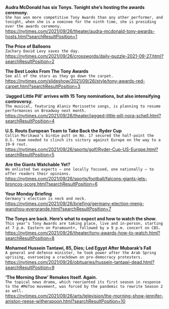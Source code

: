 **Audra McDonald has six Tonys. Tonight she’s hosting the awards ceremony.**\
`She has won more competitive Tony Awards than any other performer, and tonight, when she is a nominee for the ninth time, she is presiding over the awards ceremony.`\
https://nytimes.com/2021/09/26/theater/audra-mcdonald-tony-awards-hosts.html?searchResultPosition=1

**The Price of Balloons**\
`Zachary David Levy saves the day.`\
https://nytimes.com/2021/09/26/crosswords/daily-puzzle-2021-09-27.html?searchResultPosition=2

**The Best Looks From The Tony Awards**\
`See all of the stars as they go down the carpet.`\
https://nytimes.com/slideshow/2021/09/26/style/tony-awards-red-carpet.html?searchResultPosition=3

**‘Jagged Little Pill’ arrives with 15 Tony nominations, but also intensifying controversy.**\
`The musical, featuring Alanis Morissette songs, is planning to resume performances on Broadway next month.`\
https://nytimes.com/2021/09/26/theater/jagged-little-pill-nora-schell.html?searchResultPosition=4

**U.S. Routs European Team to Take Back the Ryder Cup**\
`Collin Morikawa’s birdie putt on No. 17 secured the half-point the U.S. team needed to clinch its victory against Europe on the way to a 19-9 rout.`\
https://nytimes.com/2021/09/26/sports/golf/Ryder-Cup-US-Europe.html?searchResultPosition=5

**Are the Giants Watchable Yet?**\
`We enlisted two experts — one locally focused, one nationally — to offer readers their opinions.`\
https://nytimes.com/2021/09/26/sports/football/falcons-giants-jets-broncos-score.html?searchResultPosition=6

**Your Monday Briefing**\
`Germany’s election is neck and neck.`\
https://nytimes.com/2021/09/26/briefing/germany-election-meng-wanzhou-evergrande.html?searchResultPosition=7

**The Tonys are back. Here’s what to expect and how to watch the show.**\
`This year’s Tony Awards are taking place, live and in-person, starting at 7 p.m. Eastern on Paramount+, followed by a 9 p.m. concert on CBS.`\
https://nytimes.com/2021/09/26/theater/tony-awards-how-to-watch.html?searchResultPosition=8

**Mohamed Hussein Tantawi, 85, Dies; Led Egypt After Mubarak’s Fall**\
`A general and defense minister, he took power after the Arab Spring uprising, overseeing a crackdown on pro-democracy protesters.`\
https://nytimes.com/2021/09/26/obituaries/hussein-tantawi-dead.html?searchResultPosition=9

**‘The Morning Show’ Remakes Itself. Again.**\
`The topical news drama, which reoriented its first season in response to the #MeToo movement, was forced by the pandemic to rewrite Season 2 as well.`\
https://nytimes.com/2021/09/26/arts/television/the-morning-show-jennifer-aniston-reese-witherspoon.html?searchResultPosition=10

